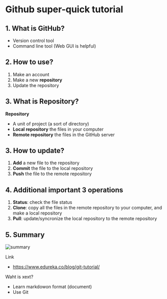 # Github super-quick tutorial


## 1. What is GitHub?

* Version control tool
* Command line tool (Web GUI is helpful)

## 2. How to use?

1. Make an account
2. Make a new **repository**
3. Update the repository

## 3. What is Repository?

**Repository**
* A unit of project (a sort of directory)
* **Local repository** the files in your computer
* **Remote repository** the files in the GitHub server

## 3. How to update?

1. **Add** a new file to the repository
2. **Commit** the file to the local repository
3. **Push**  the file to the remote repository

## 4. Additional important 3 operations

1. **Status**: check the file status
2. **Clone**: copy all the files in the remote repository to your computer, and make a local repository
3. **Pull**: update/syncronize the local repository to the remote repository

## 5. Summary

![summary](https://d1jnx9ba8s6j9r.cloudfront.net/blog/wp-content/uploads/2016/11/Git-Architechture-Git-Tutorial-Edureka-2.png)

Link
* https://www.edureka.co/blog/git-tutorial/

Waht is xext?
* Learn markdowon format (document)
* Use Git

